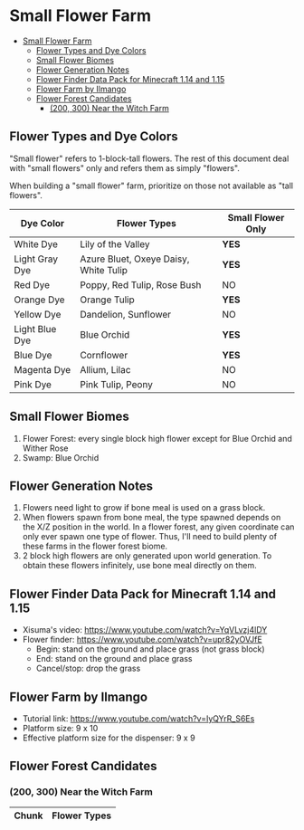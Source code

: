 # Small Flower Farm

- [Small Flower Farm](#small-flower-farm)
    - [Flower Types and Dye Colors](#flower-types-and-dye-colors)
    - [Small Flower Biomes](#small-flower-biomes)
    - [Flower Generation Notes](#flower-generation-notes)
    - [Flower Finder Data Pack for Minecraft 1.14 and 1.15](#flower-finder-data-pack-for-minecraft-114-and-115)
    - [Flower Farm by Ilmango](#flower-farm-by-ilmango)
    - [Flower Forest Candidates](#flower-forest-candidates)
        - [(200, 300) Near the Witch Farm](#200-300-near-the-witch-farm)

## Flower Types and Dye Colors

"Small flower" refers to 1-block-tall flowers.
The rest of this document deal with "small flowers" only and refers them as simply "flowers".

When building a "small flower" farm, prioritize on those not available as "tall flowers".

Dye Color | Flower Types | Small Flower Only
--- | --- | ---
White Dye | Lily of the Valley | **YES**
Light Gray Dye | Azure Bluet, Oxeye Daisy, White Tulip | **YES**
Red Dye | Poppy, Red Tulip, Rose Bush | NO
Orange Dye | Orange Tulip | **YES**
Yellow Dye | Dandelion, Sunflower | NO
Light Blue Dye | Blue Orchid | **YES**
Blue Dye | Cornflower | **YES**
Magenta Dye | Allium, Lilac | NO
Pink Dye | Pink Tulip, Peony | NO

## Small Flower Biomes

1. Flower Forest: every single block high flower except for Blue Orchid and Wither Rose
2. Swamp: Blue Orchid

## Flower Generation Notes

1. Flowers need light to grow if bone meal is used on a grass block.
2. When flowers spawn from bone meal, the type spawned depends on the X/Z position in the world. In a flower forest, any given coordinate can only ever spawn one type of flower. Thus, I'll need to build plenty of these farms in the flower forest biome.
3. 2 block high flowers are only generated upon world generation. To obtain these flowers infinitely, use bone meal directly on them.

## Flower Finder Data Pack for Minecraft 1.14 and 1.15

- Xisuma's video: <https://www.youtube.com/watch?v=YqVLvzj4lDY>
- Flower finder: <https://www.youtube.com/watch?v=upr82yOVJfE>
    - Begin: stand on the ground and place grass (not grass block)
    - End: stand on the ground and place grass
    - Cancel/stop: drop the grass

## Flower Farm by Ilmango

- Tutorial link: <https://www.youtube.com/watch?v=IyQYrR_S6Es>
- Platform size: 9 x 10
- Effective platform size for the dispenser: 9 x 9

## Flower Forest Candidates

### (200, 300) Near the Witch Farm

Chunk | Flower Types
--- | ---
